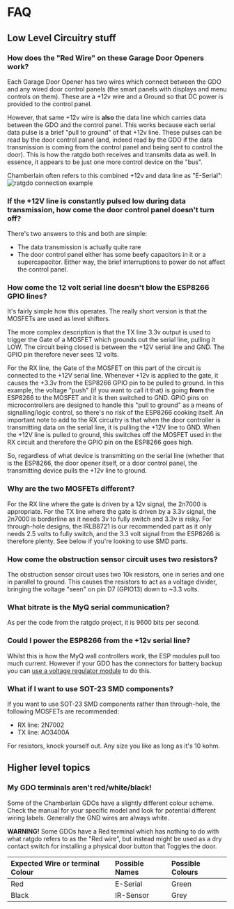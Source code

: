 # FAQ

## Low Level Circuitry stuff
### How does the "Red Wire" on these Garage Door Openers work?
Each Garage Door Opener has two wires which connect between the GDO and any wired door control panels (the smart panels with displays and menu controls on them).  These are a +12v wire and a Ground so that DC power is provided to the control panel.

However, that same +12v wire is **also** the data line which carries data between the GDO and the control panel.  This works because each serial data pulse is a brief "pull to ground" of that +12v line.  These pulses can be read by the door control panel (and, indeed read by the GDO if the data transmission is coming from the control panel and being sent to control the door).  This is how the ratgdo both receives and transmits data as well.  In essence, it appears to be just one more control device on the "bus".

Chamberlain often refers to this combined +12v and data line as "E-Serial":
![ratgdo connection example](https://github.com/Kaldek/rat-ratgdo/blob/main/ratgdo%20connection%20example.png)

### If the +12V line is constantly pulsed low during data transmission, how come the door control panel doesn't turn off?
There's two answers to this and both are simple:
- The data transmission is actually quite rare
- The door control panel either has some beefy capacitors in it or a supercapacitor.  Either way, the brief interruptions to power do not affect the control panel.

### How come the 12 volt serial line doesn't blow the ESP8266 GPIO lines?
It's fairly simple how this operates.  The really short version is that the MOSFETs are used as level shifters. 

The more complex description is that the TX line 3.3v output is used to trigger the Gate of a MOSFET which grounds out the serial line, pulling it LOW.  The circuit being closed is between the +12V serial line and GND.  The GPIO pin therefore never sees 12 volts.  

For the RX line, the Gate of the MOSFET on this part of the circuit is connected to the +12V serial line.  Whenever +12v is applied to the gate, it causes the +3.3v from the ESP8266 GPIO pin to be pulled to ground.  In this example, the voltage "push" (if you want to call it that) is going **from** the ESP8266 to the MOSFET and it is then switched to GND.  GPIO pins on microcontrollers are designed to handle this "pull to ground" as a means of signalling/logic control, so there's no risk of the ESP8266 cooking itself.  An important note to add to the RX circuitry is that when the door controller is transmitting data on the serial line, it is pulling the +12V line to GND.  When the +12V line is pulled to ground, this switches off the MOSFET used in the RX circuit and therefore the GPIO pin on the ESP8266 goes high.

So, regardless of what device is transmitting on the serial line (whether that is the ESP8266, the door opener itself, or a door control panel, the transmitting device pulls the +12v line to ground.

### Why are the two MOSFETs different?
For the RX line where the gate is driven by a 12v signal, the 2n7000 is appropriate.  For the TX line where the gate is driven by a 3.3v signal, the 2n7000 is borderline as it needs 3v to fully switch and 3.3v is risky.  For through-hole designs, the IRLB8721 is our recommended part as it only needs 2.5 volts to fully switch, and the 3.3 volt signal from the ESP8266 is therefore plenty.  See below if you're looking to use SMD parts.

### How come the obstruction sensor circuit uses two resistors?
The obstruction sensor circuit uses two 10k resistors, one in series and one in parallel to ground.  This causes the resistors to act as a voltage divider, bringing the voltage "seen" on pin D7 (GPIO13) down to ~3.3 volts. 

### What bitrate is the MyQ serial communication?
As per the code from the ratgdo project, it is 9600 bits per second.

### Could I power the ESP8266 from the +12v serial line?
Whilst this is how the MyQ wall controllers work, the ESP modules pull too much current. However if your GDO has the connectors for battery backup you can [use a voltage regulator module](https://github.com/Kaldek/rat-ratgdo/blob/main/Using%20red%20wire%20for%20power.md) to do this.

### What if I want to use SOT-23 SMD components?
If you want to use SOT-23 SMD components rather than through-hole, the following MOSFETs are recommended:
- RX line: 2N7002
- TX line: AO3400A

For resistors, knock yourself out.  Any size you like as long as it's 10 kohm.

## Higher level topics

### My GDO terminals aren't red/white/black!
Some of the Chamberlain GDOs have a slightly different colour scheme.  Check the manual for your specific model and look for potential different wiring labels.  Generally the GND wires are always white.

**WARNING!** Some GDOs have a Red terminal which has nothing to do with what ratgdo refers to as the "Red wire", but instead might be used as a dry contact switch for installing a physical door button that Toggles the door.

| Expected Wire or terminal Colour | Possible Names | Possible Colours |
| :------------------------------- | :------------- | :--------------- |
| Red                              | E-Serial       | Green            |
| Black                            | IR-Sensor      | Grey             |

